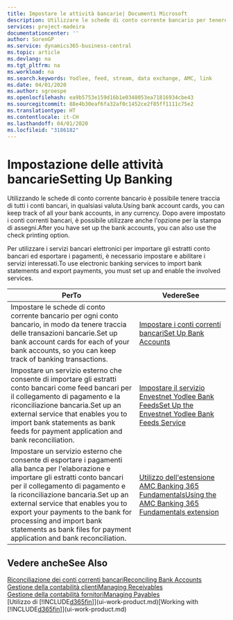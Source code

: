 ```yaml
---
title: Impostare le attività bancarie| Documenti Microsoft
description: Utilizzare le schede di conto corrente bancario per tenere traccia dei conti bancari e impostare i feed della banca, ad esempio Yodlee, per scambiare dati.
services: project-madeira
documentationcenter: ''
author: SorenGP
ms.service: dynamics365-business-central
ms.topic: article
ms.devlang: na
ms.tgt_pltfrm: na
ms.workload: na
ms.search.keywords: Yodlee, feed, stream, data exchange, AMC, link
ms.date: 04/01/2020
ms.author: sgroespe
ms.openlocfilehash: ea9b5753e159d16b1e0348053ea71816934cbe43
ms.sourcegitcommit: 88e4b30eaf6fa32af0c1452ce2f85ff1111c75e2
ms.translationtype: HT
ms.contentlocale: it-CH
ms.lasthandoff: 04/01/2020
ms.locfileid: "3186182"
---
```

# <a name="setting-up-banking"></a><span data-ttu-id="31050-103">Impostazione delle attività bancarie</span><span class="sxs-lookup"><span data-stu-id="31050-103">Setting Up Banking</span></span>
<span data-ttu-id="31050-104">Utilizzando le schede di conto corrente bancario è possibile tenere traccia di tutti i conti bancari, in qualsiasi valuta.</span><span class="sxs-lookup"><span data-stu-id="31050-104">Using bank account cards, you can keep track of all your bank accounts, in any currency.</span></span> <span data-ttu-id="31050-105">Dopo avere impostato i conti correnti bancari, è possibile utilizzare anche l'opzione per la stampa di assegni.</span><span class="sxs-lookup"><span data-stu-id="31050-105">After you have set up the bank accounts, you can also use the check printing option.</span></span>

<span data-ttu-id="31050-106">Per utilizzare i servizi bancari elettronici per importare gli estratti conto bancari ed esportare i pagamenti, è necessario impostare e abilitare i servizi interessati.</span><span class="sxs-lookup"><span data-stu-id="31050-106">To use electronic banking services to import bank statements and  export payments, you must set up and enable the involved services.</span></span>

| <span data-ttu-id="31050-107">Per</span><span class="sxs-lookup"><span data-stu-id="31050-107">To</span></span> | <span data-ttu-id="31050-108">Vedere</span><span class="sxs-lookup"><span data-stu-id="31050-108">See</span></span> |
| --- | --- |
| <span data-ttu-id="31050-109">Impostare le schede di conto corrente bancario per ogni conto bancario, in modo da tenere traccia delle transazioni bancarie.</span><span class="sxs-lookup"><span data-stu-id="31050-109">Set up bank account cards for each of your bank accounts, so you can keep track of banking transactions.</span></span> |[<span data-ttu-id="31050-110">Impostare i conti correnti bancari</span><span class="sxs-lookup"><span data-stu-id="31050-110">Set Up Bank Accounts</span></span>](bank-how-setup-bank-accounts.md) |
| <span data-ttu-id="31050-111">Impostare un servizio esterno che consente di importare gli estratti conto bancari come feed bancari per il collegamento di pagamento e la riconciliazione bancaria.</span><span class="sxs-lookup"><span data-stu-id="31050-111">Set up an external service that enables you to import bank statements as bank feeds for payment application and bank reconciliation.</span></span> |[<span data-ttu-id="31050-112">Impostare il servizio Envestnet Yodlee Bank Feeds</span><span class="sxs-lookup"><span data-stu-id="31050-112">Set Up the Envestnet Yodlee Bank Feeds Service</span></span>](bank-how-setup-bank-statement-service.md) |
| <span data-ttu-id="31050-113">Impostare un servizio esterno che consente di esportare i pagamenti alla banca per l'elaborazione e importare gli estratti conto bancari per il collegamento di pagamento e la riconciliazione bancaria.</span><span class="sxs-lookup"><span data-stu-id="31050-113">Set up an external service that enables you to export your payments to the bank for processing  and import bank statements as bank files for payment application and bank reconciliation.</span></span> |[<span data-ttu-id="31050-114">Utilizzo dell'estensione AMC Banking 365 Fundamentals</span><span class="sxs-lookup"><span data-stu-id="31050-114">Using the AMC Banking 365 Fundamentals extension</span></span>](ui-extensions-amc-banking.md) |

## <a name="see-also"></a><span data-ttu-id="31050-115">Vedere anche</span><span class="sxs-lookup"><span data-stu-id="31050-115">See Also</span></span>
[<span data-ttu-id="31050-116">Riconciliazione dei conti correnti bancari</span><span class="sxs-lookup"><span data-stu-id="31050-116">Reconciling Bank Accounts</span></span>](bank-manage-bank-accounts.md)  
[<span data-ttu-id="31050-117">Gestione della contabilità clienti</span><span class="sxs-lookup"><span data-stu-id="31050-117">Managing Receivables</span></span>](receivables-manage-receivables.md)  
[<span data-ttu-id="31050-118">Gestione della contabilità fornitori</span><span class="sxs-lookup"><span data-stu-id="31050-118">Managing Payables</span></span>](payables-manage-payables.md)  
<span data-ttu-id="31050-119">[Utilizzo di [!INCLUDE[d365fin](includes/d365fin_md.md)]](ui-work-product.md)</span><span class="sxs-lookup"><span data-stu-id="31050-119">[Working with [!INCLUDE[d365fin](includes/d365fin_md.md)]](ui-work-product.md)</span></span>
